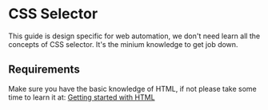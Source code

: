 # CSS Selector

This guide is design specific for web automation, we don't need learn all the concepts of CSS selector.
It's the minium knowledge to get job down.

## Requirements

Make sure you have the basic knowledge of HTML, if not please take some time to learn it at:
[Getting started with HTML](https://developer.mozilla.org/en-US/docs/Learn/HTML/Introduction_to_HTML/Getting_started)
